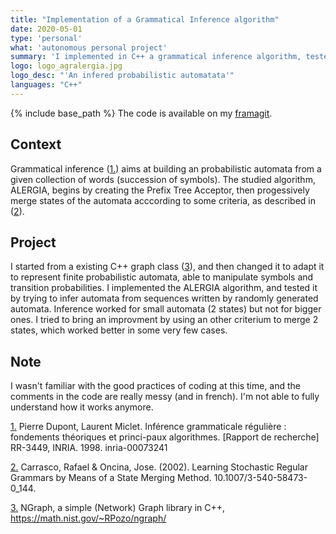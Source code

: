 ```yaml
---
title: "Implementation of a Grammatical Inference algorithm"
date: 2020-05-01
type: 'personal'
what: 'autonomous personal project'
summary: 'I implemented in C++ a grammatical inference algorithm, tested it and tried to bring some improvment, for mitigate results.'
logo: logo_agralergia.jpg
logo_desc: "'An infered probabilistic automatata'"
languages: "C++"
---
```

{% include base_path %}
The code is available on my [framagit](https://framagit.org/Acquilles/graphes).

## Context
Grammatical inference ([1.](#1.)) aims at building an probabilistic automata from a given collection of words (succession of symbols). The studied algorithm, ALERGIA, begins by creating the Prefix Tree Acceptor, then progessively merge states of the automata acccording to some criteria, as described in ([2](#2.)).

## Project
I started from a existing C++ graph class ([3](#3.)), and then changed it to adapt it to represent finite probabilistic automata, able to manipulate symbols and transition probabilities. I implemented the ALERGIA algorithm, and tested it by trying to infer automata from sequences written by randomly generated automata. Inference worked for small automata (2 states) but not for bigger ones. I tried to bring an improvment by using an other criterium to merge 2 states, which worked better in some very few cases.

## Note
I wasn't familiar with the good practices of coding at this time, and the comments in the code are really messy (and in french). I'm not able to fully understand how it works anymore.

[1.](#) Pierre Dupont, Laurent Miclet. Inférence grammaticale régulière : fondements théoriques et princi-paux algorithmes. [Rapport de recherche] RR-3449, INRIA. 1998. inria-00073241

[2.](#) Carrasco, Rafael & Oncina, Jose. (2002). Learning Stochastic Regular Grammars by Means of a State Merging Method. 10.1007/3-540-58473-0_144.

[3.](#) NGraph, a simple (Network) Graph library in C++, https://math.nist.gov/~RPozo/ngraph/
